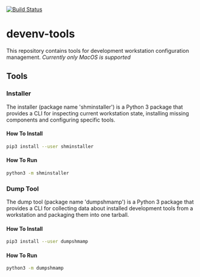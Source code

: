 [![Build Status](https://travis-ci.org/sha1n/devenv-tools.svg?branch=master)](https://travis-ci.org/sha1n/devenv-tools)

# devenv-tools
This repository contains tools for development workstation configuration management. *Currently only MacOS is supported*

## Tools

### Installer 
The installer (package name 'shminstaller') is a Python 3 package that provides a CLI for inspecting current workstation 
state, installing missing components and configuring specific tools.

#### How To Install
```bash
pip3 install --user shminstaller
```

#### How To Run
```bash
python3 -m shminstaller
``` 

### Dump Tool 
The dump tool (package name 'dumpshmamp') is a Python 3 package that provides a CLI for collecting data about installed
development tools from a workstation and packaging them into one tarball.

#### How To Install
```bash
pip3 install --user dumpshmamp
```

#### How To Run
```bash
python3 -m dumpshmamp
``` 